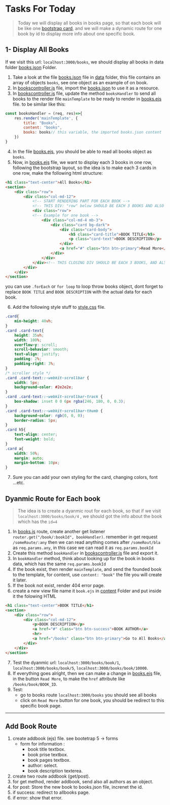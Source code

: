 # Tasks For Today
> Today we will display all books in books page, so that each book will be like one [bootstrap card](https://getbootstrap.com/docs/5.0/components/card/), and we will make a dynamic route for one book by id to display more info about one specific book.

## 1- Display All Books
If we visit this url: `localhost:3000/books`, we should display all books in data folder [books.json](./data/books.json) Folder.    
1. Take a look at the file [books.json](./data/books.json) file in [data](./data/) folder, this file contains an array of objects `books`, see one object as an example of on book.
2. In [bookscontroller.js](./controllers/bookscontroller.js) file, import the [books.json](./data/books.json) to use it as a resource.
3. In [bookscontroller.js](./controllers/bookscontroller.js) file, update the method `booksHandler` to send all books to the render file `mainTemplate` to be ready to render in [books.ejs](./views/content/books.ejs) file. to be similar like this:
```js
const booksHandler = (req, res)=>{
    res.render('mainTemplate', {
        title: "Books",
        content: "books",
        books: books// this variable, the imported books.json content
    })
}
```
4. In the file [books.ejs](./views/content/books.ejs), you should be able to read all books object as `books`.
5. Now, in [books.ejs](./views/content/books.ejs) file, we want to display each 3 books in one row, following the bootstrap layout, so the idea is to make each 3 cards in one row, make the following html structure:
```html
<h1 class="text-center">All Books</h1>
<section>
    <div class="row">
        <div class="col-md-12">
            <!-- START RENDERING PART FOR EACH BOOK -->
            <!-- THIS DIV: "row" below SHOULD BE EACH 3 BOOKS AND ALSO SHOULD BE FROM THE BEGINNING -->
            <div class="row">
            <!-- Example for one book -->
                <div class="col-md-4 mb-3">
                    <div class="card bg-dark">
                        <div class="card-body">
                            <h5 class="card-title">BOOK TITLE</h5>
                            <p class="card-text">BOOK DESCRIPTION</p>
                        </div>
                        <a href="#" class="btn btn-primary">Read More</a>
                    </div>
                </div>
            </div><!-- THIS CLOSING DIV SHOULD BE EACH 3 BOOKS, AND ALSO AT THE END OF LAST BOOK -->
        </div>
    </div>
</section>
```
you can use `.forEach` or `for loop` to loop throw books object, dont forget to replace `BOOK TITLE` and `BOOK DESCRIPTION` with the actual data for each book. 

6. Add the following style stuff to [style.css](./public/css/style.css) file.
```css
.card{
    min-height: 40vh;
}
.card .card-text{
    height: 35vh;
    width: 100%;
    overflow-y: scroll;
    scroll-behavior: smooth;
    text-align: justify;
    padding: 2%;
    padding-right: 3%;
}
/* scroller style */
.card .card-text::-webkit-scrollbar {
    width: 5px;
    background-color: #2e2e2e;
}
.card .card-text::-webkit-scrollbar-track {
    box-shadow: inset 0 0 6px rgba(246, 180, 0, 0.3);
}
.card .card-text::-webkit-scrollbar-thumb {
    background-color: rgb(0, 0, 0);
    border-radius: 5px;
}
.card h5{
    text-align: center;
    font-weight: bold;
}
.card a{
    width: 50%;
    margin: auto;
    margin-bottom: 10px;
}
```
7. Sure you can add your own styling for the card, changing colors, font ...etc.

## Dyanmic Route for Each book
> The idea is to create a dyanmic rout for each book, so that if we visit `localhost:3000/books/book/4` , we should got the info about the book which has the `id=4`
1. In [books.js](./routes/books.js) route, create another get listener `router.get("/book/:bookId", bookHandler)`. remember in get request `/someRoute/:any` then we can read anything comes after `/someRout/bla` as `req.params.any`, in this case we can read it as `req.params.bookId`
2. Create this method `bookHandler` in [bookscontroller.js](./controllers/bookscontroller.js) file and export it.
3. In `bookHandler` method, think about looking up for the book in books data, which has the same `req.params.bookId`
4. If the book exist, then render `mainTemplate`, and send the founded book to the template, for content,  use `content: "book"` the file you will create it later.
5. If the book not exist, render 404 error page.
6. create a new view file name it `book.ejs` in [content](./views/content/) Folder and put inside it the folowing HTML 
```html
<h1 class="text-center">BOOK TITLE</h1>
<section>
    <div class="row">
        <div class="col-md-12">
            <p>BOOK DESCRIPTION</p>
            <a href="#" class="btn btn-success">BOOK AUTHOR</a>
            <hr>
            <a href="/books" class="btn btn-primary">Go to All Books</a>
        </div>
    </div>
</section>
```
7. Test the dyanmic url: `localhost:3000/books/book/1`, `localhost:3000/books/book/5`, `localhost:3000/books/book/10000`.
8. If everything goes alright, then we can make a change in [books.ejs](./views/content/books.ejs) file, in the button `Read More`, to make the `href` attribute like `/books/book/BOOK_ID`.
9. Test: 
    - go to books route `localhost:3000/books` you should see all books
    - click on `Read More` button for one book, you should be redirect to this specific book page.

<hr>

## Add Book Route
1. create addbook (ejs) file. see bootetrap 5 -> forms
   - form for information :
     - book title textbox.
     - book prise textbox.
     - book pages textbox.
     - author: select.
     - book description texterea.
2. create two route addbook (get/post).
3. for get method, render addbook, send also all authors as an object.
4. for post: Store the new book to books.json file, increnet the id.
5. if success: redirect to allbooks page.
6. if error: show that error.